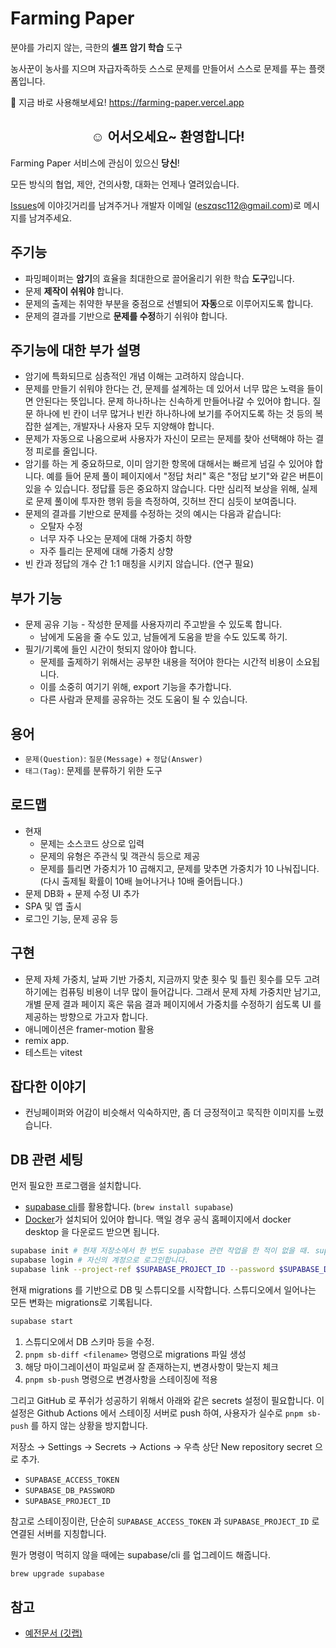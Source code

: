 # Farming Paper

분야를 가리지 않는, 극한의 **셀프 암기 학습** 도구

농사꾼이 농사를 지으며 자급자족하듯 스스로 문제를 만들어서 스스로 문제를 푸는 플랫폼입니다.

🚀 지금 바로 사용해보세요! <https://farming-paper.vercel.app>

<h2 align="center">
☺️ 어서오세요~ 환영합니다!
</h2>

Farming Paper 서비스에 관심이 있으신 **당신**!

모든 방식의 협업, 제안, 건의사항, 대화는 언제나 열려있습니다.

[Issues](https://github.com/farming-paper/farming-paper/issues)에 이야깃거리를 남겨주거나 개발자 이메일 (eszqsc112@gmail.com)로 메시지를 남겨주세요.



## 주기능

- 파밍페이퍼는 **암기**의 효율을 최대한으로 끌어올리기 위한 학습 **도구**입니다.
- 문제 **제작이 쉬워야** 합니다.
- 문제의 출제는 취약한 부분을 중점으로 선별되어 **자동**으로 이루어지도록 합니다.
- 문제의 결과를 기반으로 **문제를 수정**하기 쉬워야 합니다.

## 주기능에 대한 부가 설명

- 암기에 특화되므로 심층적인 개념 이해는 고려하지 않습니다.
- 문제를 만들기 쉬워야 한다는 건, 문제를 설계하는 데 있어서 너무 많은 노력을 들이면 안된다는 뜻입니다. 문제 하나하나는 신속하게 만들어나갈 수 있어야 합니다. 질문 하나에 빈 칸이 너무 많거나 빈칸 하나하나에 보기를 주어지도록 하는 것 등의 복잡한 설계는, 개발자나 사용자 모두 지양해야 합니다.
- 문제가 자동으로 나옴으로써 사용자가 자신이 모르는 문제를 찾아 선택해야 하는 결정 피로를 줄입니다.
- 암기를 하는 게 중요하므로, 이미 암기한 항목에 대해서는 빠르게 넘길 수 있어야 합니다. 예를 들어 문제 풀이 페이지에서 "정답 처리" 혹은 "정답 보기"와 같은 버튼이 있을 수 있습니다. 정답률 등은 중요하지 않습니다. 다만 심리적 보상을 위해, 실제로 문제 풀이에 투자한 행위 등을 측정하여, 깃허브 잔디 심듯이 보여줍니다.
- 문제의 결과를 기반으로 문제를 수정하는 것의 예시는 다음과 같습니다:
  - 오탈자 수정
  - 너무 자주 나오는 문제에 대해 가중치 하향
  - 자주 틀리는 문제에 대해 가중치 상향
- 빈 칸과 정답의 개수 간 1:1 매칭을 시키지 않습니다. (연구 필요)

## 부가 기능

- 문제 공유 기능 - 작성한 문제를 사용자끼리 주고받을 수 있도록 합니다.
  - 남에게 도움을 줄 수도 있고, 남들에게 도움을 받을 수도 있도록 하기.
- 필기/기록에 들인 시간이 헛되지 않아야 합니다.
  - 문제를 출제하기 위해서는 공부한 내용을 적어야 한다는 시간적 비용이 소요됩니다.
  - 이를 소중히 여기기 위해, export 기능을 추가합니다.
  - 다른 사람과 문제를 공유하는 것도 도움이 될 수 있습니다.

## 용어

- `문제(Question)`: `질문(Message)` + `정답(Answer)`
- `태그(Tag)`: 문제를 분류하기 위한 도구

## 로드맵

- 현재
  - 문제는 소스코드 상으로 입력
  - 문제의 유형은 주관식 및 객관식 등으로 제공
  - 문제를 틀리면 가중치가 10 곱해지고, 문제를 맞추면 가중치가 10 나눠집니다. (다시 출제될 확률이 10배 늘어나거나 10배 줄어듭니다.)
- 문제 DB화 + 문제 수정 UI 추가
- SPA 및 앱 출시
- 로그인 기능, 문제 공유 등

## 구현

- 문제 자체 가중치, 날짜 기반 가중치, 지금까지 맞춘 횟수 및 틀린 횟수를 모두 고려하기에는 컴퓨팅 비용이 너무 많이 들어갑니다. 그래서 문제 자체 가중치만 남기고, 개별 문제 결과 페이지 혹은 묶음 결과 페이지에서 가중치를 수정하기 쉽도록 UI 를 제공하는 방향으로 가고자 합니다.
- 애니메이션은 framer-motion 활용
- remix app.
- 테스트는 vitest

## 잡다한 이야기

- 컨닝페이퍼와 어감이 비슷해서 익숙하지만, 좀 더 긍정적이고 묵직한 이미지를 노렸습니다.

## DB 관련 세팅

먼저 필요한 프로그램을 설치합니다.

- [supabase cli](https://supabase.com/docs/guides/cli)를 활용합니다. (`brew install supabase`)
- [Docker](https://www.docker.com/)가 설치되어 있어야 합니다. 맥일 경우 공식 홈페이지에서 docker desktop 을 다운로드 받으면 됩니다.

```bash
supabase init # 현재 저장소에서 한 번도 supabase 관련 작업을 한 적이 없을 때. supabse 폴더 생성됨.
supabase login # 자신의 계정으로 로그인합니다.
supabase link --project-ref $SUPABASE_PROJECT_ID --password $SUPABASE_DB_PASSWORD # .env 파일에서 불러옵니다.
```

현재 migrations 를 기반으로 DB 및 스튜디오를 시작합니다. 스튜디오에서 일어나는 모든 변화는 migrations로 기록됩니다.

```bash
supabase start
```

1. 스튜디오에서 DB 스키마 등을 수정.
2. `pnpm sb-diff <filename>` 명령으로 migrations 파일 생성
3. 해당 마이그레이션이 파일로써 잘 존재하는지, 변경사항이 맞는지 체크
4. `pnpm sb-push` 명령으로 변경사항을 스테이징에 적용

그리고 GitHub 로 푸쉬가 성공하기 위해서 아래와 같은 secrets 설정이 필요합니다. 이 설정은 Github Actions 에서 스테이징 서버로 push 하여, 사용자가 실수로 `pnpm sb-push` 를 하지 않는 상황을 방지합니다.

저장소 → Settings → Secrets → Actions → 우측 상단 New repository secret 으로 추가.

- `SUPABASE_ACCESS_TOKEN`
- `SUPABASE_DB_PASSWORD`
- `SUPABASE_PROJECT_ID`

참고로 스테이징이란, 단순히 `SUPABASE_ACCESS_TOKEN` 과 `SUPABASE_PROJECT_ID` 로 연결된 서버를 지칭합니다.

뭔가 명령이 먹히지 않을 때에는 supabase/cli 를 업그레이드 해줍니다.

```sh
brew upgrade supabase
```

## 참고

- [예전문서 (깃랩)](https://gitlab.com/EzKorry/kestion/-/wikis/home)
